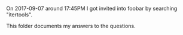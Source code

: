 On 2017-09-07 around 17:45PM I got invited into foobar by searching "itertools".

This folder documents my answers to the questions.
